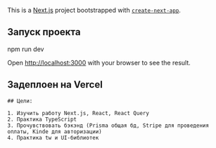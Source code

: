 This is a [Next.js](https://nextjs.org/) project bootstrapped with [`create-next-app`](https://github.com/vercel/next.js/tree/canary/packages/create-next-app).

## Запуск проекта
npm run dev


Open [http://localhost:3000](http://localhost:3000) with your browser to see the result.

## Задеплоен на Vercel
[](https://case-cobra-liart.vercel.app/)
```
## Цели:

1. Изучить работу Next.js, React, React Query
2. Практика TypeScript
3. Прочувствовать бэкэнд (Prisma общая бд, Stripe для проведения оплаты, Kinde для авторизации)
4. Практика tw и UI-библиотек
